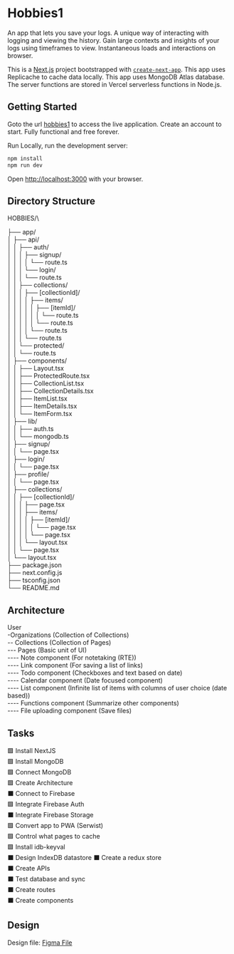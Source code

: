 # Hobbies1

An app that lets you save your logs. A unique way of interacting with logging and viewing the history. Gain large contexts and insights of your logs using timeframes to view. Instantaneous loads and interactions on browser. 

This is a [Next.js](https://nextjs.org/) project bootstrapped with [`create-next-app`](https://github.com/vercel/next.js/tree/canary/packages/create-next-app). This app uses Replicache to cache data locally. This app uses MongoDB Atlas database. The server functions are stored in Vercel serverless functions in Node.js.

## Getting Started

Goto the url [hobbies1](https://hobbies1.vercel.app/)  to access the live application. Create an account to start. Fully functional and free forever.

Run Locally, run the development server:

```bash
npm install
npm run dev
```

Open [http://localhost:3000](http://localhost:3000) with your browser.

## Directory Structure

HOBBIES/\

├── app/\
│   ├── api/\
│   │   ├── auth/\
│   │   │   ├── signup/\
│   │   │   │   └── route.ts\
│   │   │   └── login/\
│   │   │       └── route.ts\
│   │   ├── collections/\
│   │   │   ├── [collectionId]/\
│   │   │   │   ├── items/\
│   │   │   │   │   ├── [itemId]/\
│   │   │   │   │   │   └── route.ts\
│   │   │   │   │   └── route.ts\
│   │   │   │   └── route.ts\
│   │   │   └── route.ts\
│   │   └── protected/\
│   │       └── route.ts\
│   ├── components/\
│   │   ├── Layout.tsx\
│   │   ├── ProtectedRoute.tsx\
│   │   ├── CollectionList.tsx\
│   │   ├── CollectionDetails.tsx\
│   │   ├── ItemList.tsx\
│   │   ├── ItemDetails.tsx\
│   │   └── ItemForm.tsx\
│   ├── lib/\
│   │   ├── auth.ts\
│   │   └── mongodb.ts\
│   ├── signup/\
│   │   └── page.tsx\
│   ├── login/\
│   │   └── page.tsx\
│   ├── profile/\
│   │   └── page.tsx\
│   ├── collections/\
│   │   ├── [collectionId]/\
│   │   │   ├── page.tsx\
│   │   │   ├── items/\
│   │   │   │   ├── [itemId]/\
│   │   │   │   │   └── page.tsx\
│   │   │   │   └── page.tsx\
│   │   │   └── layout.tsx\
│   │   └── page.tsx\
│   └── layout.tsx\
├── package.json\
├── next.config.js\
├── tsconfig.json\
└── README.md

## Architecture

User\
-Organizations (Collection of Collections)\
-- Collections (Collection of Pages)\
--- Pages (Basic unit of UI)\
---- Note component (For notetaking (RTE))\
---- Link component (For saving a list of links)\
---- Todo component (Checkboxes and text based on date)\
---- Calendar component (Date focused component)\
---- List component (Infinite list of items with columns of user choice (date based)) \
---- Functions component (Summarize other components)\
---- File uploading component (Save files)

## Tasks

🟩 Install NextJS <br/> 
🟩 Install MongoDB <br/> 
🟩 Connect MongoDB <br/> 
🟩 Create Architecture <br/> 
⬛ Connect to Firebase <br/> 
🟩 Integrate Firebase Auth <br/> 
⬛ Integrate Firebase Storage <br/> 
🟩 Convert app to PWA (Serwist) <br/> 
🟩 Control what pages to cache <br/> 
🟩 Install idb-keyval <br/> 
⬛ Design IndexDB datastore
⬛ Create a redux store <br/> 
⬛ Create APIs <br/> 
⬛ Test database and sync <br/> 
⬛ Create routes <br/> 
⬛ Create components <br/> 

## Design

Design file: [Figma File](https://www.figma.com/design/vosBdzNrEM6z69rP4GZ5MZ/Hobbies?m=auto&t=g3extYoU2vysZGDY-6)